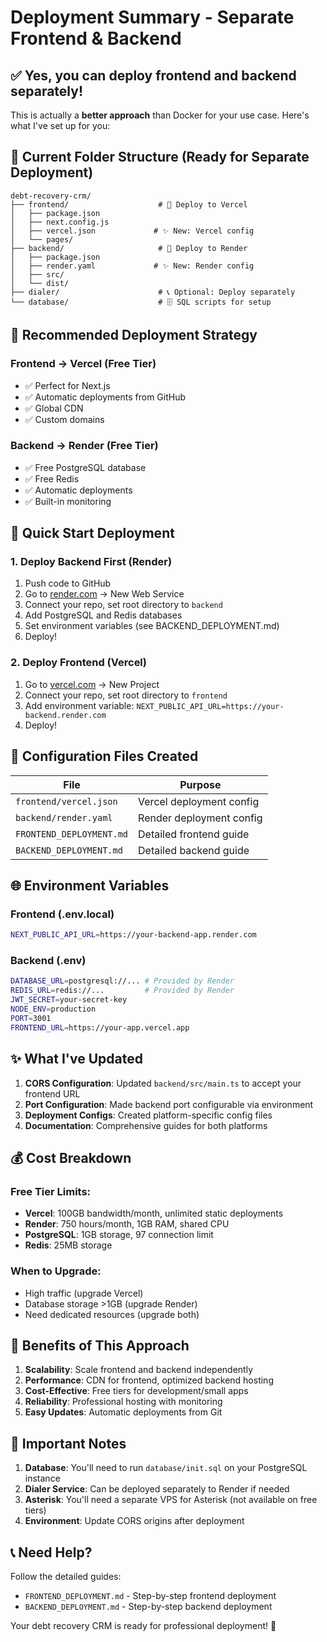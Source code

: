 # Deployment Summary - Separate Frontend & Backend

## ✅ Yes, you can deploy frontend and backend separately!

This is actually a **better approach** than Docker for your use case. Here's what I've set up for you:

## 📁 Current Folder Structure (Ready for Separate Deployment)

```
debt-recovery-crm/
├── frontend/                    # 📱 Deploy to Vercel
│   ├── package.json
│   ├── next.config.js
│   ├── vercel.json             # ✨ New: Vercel config
│   └── pages/
├── backend/                     # 🚀 Deploy to Render
│   ├── package.json
│   ├── render.yaml             # ✨ New: Render config
│   ├── src/
│   └── dist/
├── dialer/                      # 📞 Optional: Deploy separately
└── database/                    # 🗄️ SQL scripts for setup
```

## 🎯 Recommended Deployment Strategy

### Frontend → **Vercel** (Free Tier)

- ✅ Perfect for Next.js
- ✅ Automatic deployments from GitHub
- ✅ Global CDN
- ✅ Custom domains

### Backend → **Render** (Free Tier)

- ✅ Free PostgreSQL database
- ✅ Free Redis
- ✅ Automatic deployments
- ✅ Built-in monitoring

## 🚀 Quick Start Deployment

### 1. Deploy Backend First (Render)

1. Push code to GitHub
2. Go to [render.com](https://render.com) → New Web Service
3. Connect your repo, set root directory to `backend`
4. Add PostgreSQL and Redis databases
5. Set environment variables (see BACKEND_DEPLOYMENT.md)
6. Deploy!

### 2. Deploy Frontend (Vercel)

1. Go to [vercel.com](https://vercel.com) → New Project
2. Connect your repo, set root directory to `frontend`
3. Add environment variable: `NEXT_PUBLIC_API_URL=https://your-backend.render.com`
4. Deploy!

## 🔧 Configuration Files Created

| File                     | Purpose                  |
| ------------------------ | ------------------------ |
| `frontend/vercel.json`   | Vercel deployment config |
| `backend/render.yaml`    | Render deployment config |
| `FRONTEND_DEPLOYMENT.md` | Detailed frontend guide  |
| `BACKEND_DEPLOYMENT.md`  | Detailed backend guide   |

## 🌐 Environment Variables

### Frontend (.env.local)

```bash
NEXT_PUBLIC_API_URL=https://your-backend-app.render.com
```

### Backend (.env)

```bash
DATABASE_URL=postgresql://... # Provided by Render
REDIS_URL=redis://...         # Provided by Render
JWT_SECRET=your-secret-key
NODE_ENV=production
PORT=3001
FRONTEND_URL=https://your-app.vercel.app
```

## ✨ What I've Updated

1. **CORS Configuration**: Updated `backend/src/main.ts` to accept your frontend URL
2. **Port Configuration**: Made backend port configurable via environment
3. **Deployment Configs**: Created platform-specific config files
4. **Documentation**: Comprehensive guides for both platforms

## 💰 Cost Breakdown

### Free Tier Limits:

- **Vercel**: 100GB bandwidth/month, unlimited static deployments
- **Render**: 750 hours/month, 1GB RAM, shared CPU
- **PostgreSQL**: 1GB storage, 97 connection limit
- **Redis**: 25MB storage

### When to Upgrade:

- High traffic (upgrade Vercel)
- Database storage >1GB (upgrade Render)
- Need dedicated resources (upgrade both)

## 🎉 Benefits of This Approach

1. **Scalability**: Scale frontend and backend independently
2. **Performance**: CDN for frontend, optimized backend hosting
3. **Cost-Effective**: Free tiers for development/small apps
4. **Reliability**: Professional hosting with monitoring
5. **Easy Updates**: Automatic deployments from Git

## 🚨 Important Notes

1. **Database**: You'll need to run `database/init.sql` on your PostgreSQL instance
2. **Dialer Service**: Can be deployed separately to Render if needed
3. **Asterisk**: You'll need a separate VPS for Asterisk (not available on free tiers)
4. **Environment**: Update CORS origins after deployment

## 📞 Need Help?

Follow the detailed guides:

- `FRONTEND_DEPLOYMENT.md` - Step-by-step frontend deployment
- `BACKEND_DEPLOYMENT.md` - Step-by-step backend deployment

Your debt recovery CRM is ready for professional deployment! 🎯
